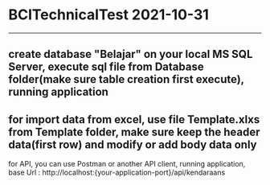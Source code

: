 # BCITechnicalTest 2021-10-31
-----
create database "Belajar" on your local MS SQL Server,
execute sql file from Database folder(make sure table creation first execute),
running application
-----
for import data from excel,
use file Template.xlxs from Template folder,
make sure keep the header data(first row) and modify or add body data only
-----
for API, you can use Postman or another API client,
running application,
base Url : http://localhost:{your-application-port}/api/kendaraans
